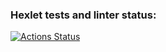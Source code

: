 ### Hexlet tests and linter status:
[![Actions Status](https://github.com/AlexPraslov/frontend-project-44/actions/workflows/hexlet-check.yml/badge.svg)](https://github.com/AlexPraslov/frontend-project-44/actions)